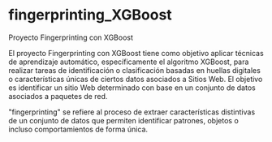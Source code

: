 # fingerprinting_XGBoost
Proyecto Fingerprinting con XGBoost

El proyecto Fingerprinting con XGBoost tiene como objetivo aplicar técnicas de aprendizaje automático, específicamente el algoritmo XGBoost, para realizar tareas de identificación o clasificación basadas en huellas digitales o características únicas de ciertos datos asociados a Sitios Web. El objetivo es identificar un sitio Web determinado con base en un conjunto de datos asociados a paquetes de red.

"fingerprinting" se refiere al proceso de extraer características distintivas de un conjunto de datos que permiten identificar patrones, objetos o incluso comportamientos de forma única.
